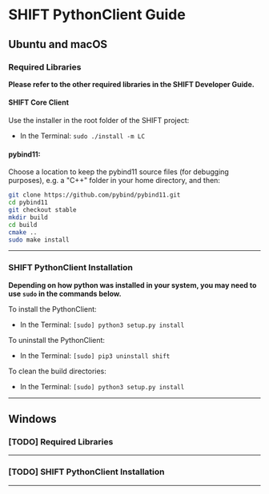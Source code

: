 # SHIFT PythonClient Guide


[header]: # "To generate a html version of this document:"
[pandoc]: # "pandoc README.md -c ../shift-main/Templates/github.css -o README.html -s --self-contained"

## Ubuntu and macOS

### Required Libraries

**Please refer to the other required libraries in the SHIFT Developer Guide.**

#### SHIFT Core Client

Use the installer in the root folder of the SHIFT project:

- In the Terminal: `sudo ./install -m LC`

#### pybind11:

Choose a location to keep the pybind11 source files (for debugging purposes), e.g. a "C++" folder in your home directory, and then:

``` bash
git clone https://github.com/pybind/pybind11.git
cd pybind11
git checkout stable
mkdir build
cd build
cmake ..
sudo make install
```

---

### SHIFT PythonClient Installation

**Depending on how python was installed in your system, you may need to use `sudo` in the commands below.**

To install the PythonClient:

- In the Terminal: `[sudo] python3 setup.py install`

To uninstall the PythonClient:

- In the Terminal: `[sudo] pip3 uninstall shift`

To clean the build directories:

- In the Terminal: `[sudo] python3 setup.py install`

---

## Windows

### [TODO] Required Libraries

---

### [TODO] SHIFT PythonClient Installation

---
